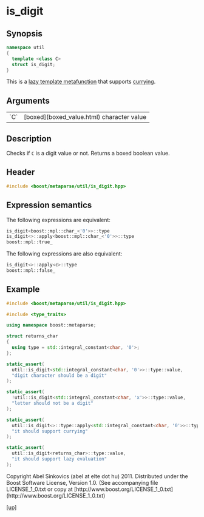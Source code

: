 # is_digit

## Synopsis

```cpp
namespace util
{
  template <class C>
  struct is_digit;
}
```

This is a [lazy template metafunction](lazy_metafunction.html) that supports
[currying](currying.html).

## Arguments

<table cellpadding='0' cellspacing='0'>
  <tr>
    <td>`C`</td>
    <td>[boxed](boxed_value.html) character value</td>
  </tr>
</table>

## Description

Checks if `C` is a digit value or not. Returns a boxed boolean value.

## Header

```cpp
#include <boost/metaparse/util/is_digit.hpp>
```

## Expression semantics

The following expressions are equivalent:

```cpp
is_digit<boost::mpl::char_<'0'>>::type
is_digit<>::apply<boost::mpl::char_<'0'>>::type
boost::mpl::true_
```

The following expressions are also equivalent:

```cpp
is_digit<>::apply<c>::type
boost::mpl::false_
```

## Example

```cpp
#include <boost/metaparse/util/is_digit.hpp>

#include <type_traits>

using namespace boost::metaparse;

struct returns_char
{
  using type = std::integral_constant<char, '0'>;
};

static_assert(
  util::is_digit<std::integral_constant<char, '0'>>::type::value,
  "digit character should be a digit"
);

static_assert(
  !util::is_digit<std::integral_constant<char, 'x'>>::type::value,
  "letter should not be a digit"
);

static_assert(
  util::is_digit<>::type::apply<std::integral_constant<char, '0'>>::type::value,
  "it should support currying"
);

static_assert(
  util::is_digit<returns_char>::type::value,
  "it should support lazy evaluation"
);
```

<p class="copyright">
Copyright Abel Sinkovics (abel at elte dot hu) 2011.
Distributed under the Boost Software License, Version 1.0.
(See accompanying file LICENSE_1_0.txt or copy at
[http://www.boost.org/LICENSE_1_0.txt](http://www.boost.org/LICENSE_1_0.txt)
</p>

[[up]](reference.html)

